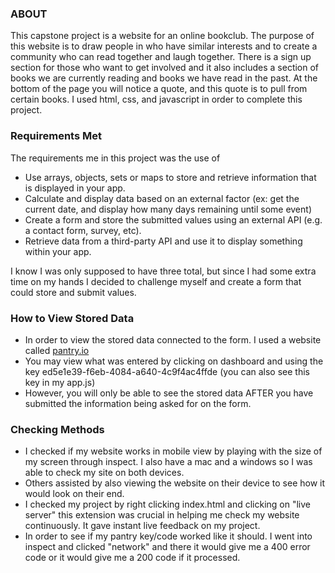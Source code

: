 ### ABOUT

This capstone project is a website for an online bookclub. The purpose of this website is to draw people in who have similar interests and to create a community who can read together and laugh together. There is a sign up section for those who want to get involved and it also includes a section of books we are currently reading and books we have read in the past. At the bottom of the page you will notice a quote, and this quote is to pull from certain books. I used html, css, and javascript in order to complete this project.

### Requirements Met

The requirements me in this project was the use of 
- Use arrays, objects, sets or maps to store and retrieve information that is displayed in your app.
- Calculate and display data based on an external factor (ex: get the current date, and display how many days remaining until some event)
- Create a form and store the submitted values using an external API (e.g. a contact form, survey, etc).
- Retrieve data from a third-party API and use it to display something within your app.

I know I was only supposed to have three total, but since I had some extra time on my hands I decided to challenge myself and create a form that could store and submit values. 

### How to View Stored Data
- In order to view the stored data connected to the form. I used a website called [pantry.io ](https://getpantry.cloud/#)
- You may view what was entered by clicking on dashboard and using the key ed5e1e39-f6eb-4084-a640-4c9f4ac4ffde (you can also see this key in my app.js)
- However, you will only be able to see the stored data AFTER you have submitted the information being asked for on the form.

### Checking Methods
- I checked if my website works in mobile view by playing with the size of my screen through inspect. I also have a mac and a windows so I was able to check my site on both devices. 
- Others assisted by also viewing the website on their device to see how it would look on their end.
- I checked my project by right clicking index.html and clicking on "live server" this extension was crucial in helping me check my website continuously. It gave instant live feedback on my project. 
- In order to see if my pantry key/code worked like it should. I went into inspect and clicked "network" and there it would give me a 400 error code or it would give me a 200 code if it processed.










